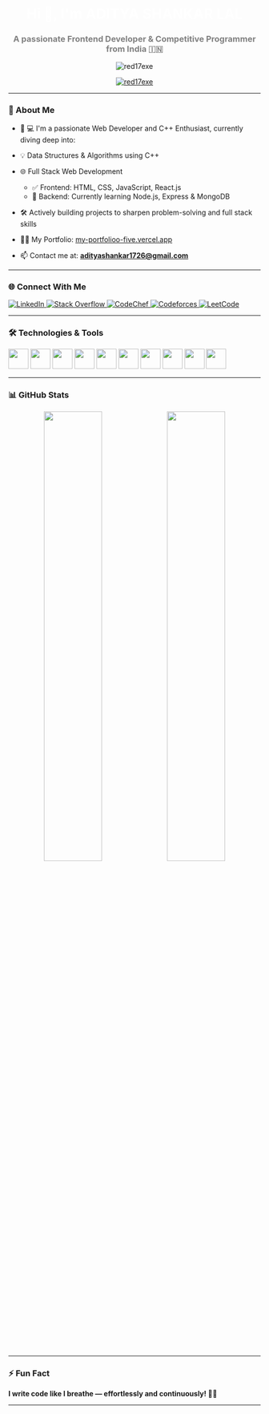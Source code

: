 <h1 align="center" style="color:white;">Hi 👋, I'm ADITYA SHANKAR LAL</h1>
<h3 align="center" style="color:gray;">A passionate Frontend Developer & Competitive Programmer from India 🇮🇳</h3>

<p align="center">
  <img src="https://komarev.com/ghpvc/?username=red17exe&label=Profile%20views&color=ff69b4&style=flat-square" alt="red17exe" />
</p>

<p align="center">
  <a href="https://github.com/ryo-ma/github-profile-trophy">
    <img src="https://github-profile-trophy.vercel.app/?username=red17exe&theme=darkhub&no-frame=true&margin-w=10" alt="red17exe" />
  </a>
</p>

---

### 🌟 About Me
- 🌱 💻 I'm a passionate Web Developer and C++ Enthusiast, currently diving deep into:

- 💡 Data Structures & Algorithms using C++
- 🌐 Full Stack Web Development
  - ✅ Frontend: HTML, CSS, JavaScript, React.js
  - 🔄 Backend: Currently learning Node.js, Express & MongoDB
- 🛠️ Actively building projects to sharpen problem-solving and full stack skills

- 👨‍💻 My Portfolio: [my-portfolioo-five.vercel.app](https://my-portfolioo-five.vercel.app/)
- 📫 Contact me at: **adityashankar1726@gmail.com**

---

### 🌐 Connect With Me
<p align="left">
  <a href="https://www.linkedin.com/in/aditya-shankar-lal-48b354320/" target="_blank">
    <img src="https://img.shields.io/badge/LinkedIn-0A66C2?style=for-the-badge&logo=linkedin&logoColor=white" alt="LinkedIn" />
  </a>
  <a href="https://stackoverflow.com/users/30871233/red-17" target="_blank">
    <img src="https://img.shields.io/badge/StackOverflow-F48024?style=for-the-badge&logo=stackoverflow&logoColor=white" alt="Stack Overflow" />
  </a>
  <a href="https://www.codechef.com/users/adiii_17" target="_blank">
    <img src="https://img.shields.io/badge/CodeChef-5B4638?style=for-the-badge&logo=codechef&logoColor=white" alt="CodeChef" />
  </a>
  <a href="https://codeforces.com/profile/adii__17" target="_blank">
    <img src="https://img.shields.io/badge/Codeforces-1F8ACB?style=for-the-badge&logo=codeforces&logoColor=white" alt="Codeforces" />
  </a>
  <a href="https://leetcode.com/aadi____17/" target="_blank">
    <img src="https://img.shields.io/badge/LeetCode-FFA116?style=for-the-badge&logo=leetcode&logoColor=black" alt="LeetCode" />
  </a>
</p>

---

### 🛠️ Technologies & Tools
<p align="left">
  <img src="https://cdn.jsdelivr.net/gh/devicons/devicon/icons/cplusplus/cplusplus-original.svg" width="40" height="40" />
  <img src="https://cdn.jsdelivr.net/gh/devicons/devicon/icons/java/java-original.svg" width="40" height="40" />
  <img src="https://cdn.jsdelivr.net/gh/devicons/devicon/icons/html5/html5-original.svg" width="40" height="40" />
  <img src="https://cdn.jsdelivr.net/gh/devicons/devicon/icons/css3/css3-original.svg" width="40" height="40" />
  <img src="https://cdn.jsdelivr.net/gh/devicons/devicon/icons/javascript/javascript-original.svg" width="40" height="40" />
  <img src="https://cdn.jsdelivr.net/gh/devicons/devicon/icons/react/react-original.svg" width="40" height="40" />
  <img src="https://cdn.jsdelivr.net/gh/devicons/devicon/icons/express/express-original.svg" width="40" height="40" />
  <img src="https://cdn.jsdelivr.net/gh/devicons/devicon/icons/mongodb/mongodb-original.svg" width="40" height="40" />
  <img src="https://cdn.jsdelivr.net/gh/devicons/devicon/icons/git/git-original.svg" width="40" height="40" />
  <img src="https://cdn.jsdelivr.net/gh/devicons/devicon/icons/unrealengine/unrealengine-original.svg" width="40" height="40" />
</p>


---

### 📊 GitHub Stats
<div align="center">
  <img src="https://github-readme-stats.vercel.app/api?username=RED17exe&show_icons=true&theme=tokyonight" width="48%" />
  <img src="https://github-readme-stats.vercel.app/api/top-langs/?username=aadii&layout=compact&theme=tokyonight" width="48%" />
</div>

---

### ⚡ Fun Fact
**I write code like I breathe — effortlessly and continuously! 🧠💡**

---


